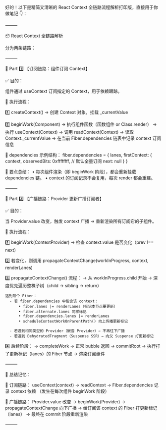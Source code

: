 好的！以下是精简又清晰的 React Context 全链路流程解析打印版，直接用于你做笔记 👇：

⸻

📦 React Context 全链路解析

分为两条链路：

⸻

🌱 Part 1️⃣ 【订阅链路：组件订阅 Context】

✅ 目的：

组件通过 useContext 订阅指定的 Context，用于依赖跟踪。

🔄 执行流程：

1️⃣ createContext()
→ 创建 Context 对象，挂载 \_currentValue

2️⃣ beginWork(Component)
→ 执行组件函数（函数组件 or Class.render）
→ 执行 useContext(Context)
→ 调用 readContext(Context)
→ 读取 Context.\_currentValue
→ 在当前 Fiber.dependencies 链表中记录 context 订阅信息

📌 dependencies 示例结构：
fiber.dependencies = {
lanes,
firstContext: {
context,
observedBits: 0xffffffff, // 默认全量订阅
next: null
}
}

🧠 要点总结：
• 每次组件渲染（即 beginWork 阶段），都会重新挂载 dependencies 链。
• context 的订阅记录不会复用，每次 render 都会重建。

⸻

🌳 Part 2️⃣ 【广播链路：Provider 更新广播订阅者】

✅ 目的：

当 Provider.value 改变，触发 context 广播 → 重新渲染所有订阅它的子组件。

🔄 执行流程：

1️⃣ beginWork(ContextProvider)
→ 检查 context.value 是否变化（prev !== next）

2️⃣ 若变化，则调用 propagateContextChange(workInProgress, context, renderLanes)

3️⃣ propagateContextChange() 流程：
→ 从 workInProgress.child 开始
→ 深度优先遍历整棵子树（child → sibling → return）

    遇到每个 Fiber：
      - 若 fiber.dependencies 中包含该 context：
          • fiber.lanes |= renderLanes（标记本节点要更新）
          • fiber.alternate.lanes 同样标记
          • fiber.dependencies.lanes |= renderLanes
          • scheduleContextWorkOnParentPath() 向上传播更新标记

      - 若遇到相同类型的 Provider（嵌套 Provider）→ 不再往下广播
      - 若遇到 DehydratedFragment（Suspense SSR）→ 向父 Suspense 打更新标记

4️⃣ 后续阶段：
→ completeWork → 正常 bubble 返回
→ commitRoot → 执行打了更新标记（lanes）的 Fiber 节点 → 渲染订阅组件

⸻

🧠 总结记忆：

🌱 订阅链路：
useContext(context) → readContext → Fiber.dependencies 记录 context 依赖
（发生在每次组件 beginWork 阶段）

🌳 广播链路：
Provider.value 改变 → beginWork(Provider) → propagateContextChange 向下广播
→ 给订阅该 context 的 Fiber 打更新标记（lanes）
→ 最终在 commit 阶段重新渲染

⸻
